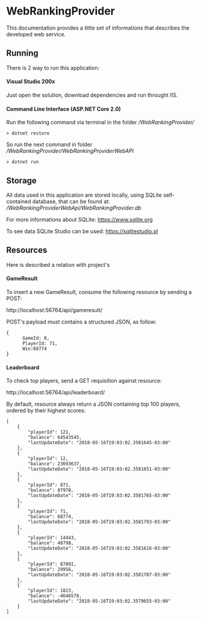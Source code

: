 # WebRankingProvider

This documentation provides a little set of informations that describes the developed web service.

## Running

There is 2 way to run this application:

#### Visual Studio 200x

Just open the solution, download dependencies and run throught IIS.

#### Command Line Interface (ASP.NET Core 2.0)

Run the following command via terminal in the folder */WebRankingProvider/*
```
> dotnet restore
```
So run the next command in folder */WebRankingProvider/WebRankingProviderWebAPI*
```
> dotnet run
```


## Storage

All data used in this application are stored locally, using SQLite self-contained database, that can be found at: */WebRankingProviderWebApi/WebRankingProvider.db*

For more informations about SQLite: https://www.sqlite.org

To see data SQLite Studio can be used: https://sqlitestudio.pl

## Resources

Here is described a relation with project's

#### GameResult
To insert a new GameResult, consume the following resource by sending a POST:

http://localhost:56764/api/gameresult/

POST's payload must contains a structured JSON, as follow:
```
{
      GameId: 8,
      PlayerId: 71,
      Win:68774
}
```

#### Leaderboard

To check top players, send a GET requisition against resource:

http://localhost:56764/api/leaderboard/

By default, resource always return a JSON containing top 100 players, ordered by their highest scores:

```
[
    {
        "playerId": 121,
        "balance": 64543545,
        "lastUpdateDate": "2018-05-16T19:03:02.3581645-03:00"
    },
    {
        "playerId": 12,
        "balance": 23693637,
        "lastUpdateDate": "2018-05-16T19:03:02.3581651-03:00"
    },
    {
        "playerId": 871,
        "balance": 87978,
        "lastUpdateDate": "2018-05-16T19:03:02.3581765-03:00"
    },
    {
        "playerId": 71,
        "balance": 68774,
        "lastUpdateDate": "2018-05-16T19:03:02.3581793-03:00"
    },
    {
        "playerId": 14443,
        "balance": 48798,
        "lastUpdateDate": "2018-05-16T19:03:02.3581616-03:00"
    },
    {
        "playerId": 87891,
        "balance": 29956,
        "lastUpdateDate": "2018-05-16T19:03:02.3581787-03:00"
    },
    {
        "playerId": 1823,
        "balance": -4646578,
        "lastUpdateDate": "2018-05-16T19:03:02.3579655-03:00"
    }
]
```


